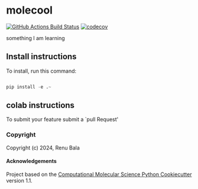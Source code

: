 molecool
==============================
[//]: # (Badges)
[![GitHub Actions Build Status](https://github.com/REPLACE_WITH_OWNER_ACCOUNT/molecool/workflows/CI/badge.svg)](https://github.com/REPLACE_WITH_OWNER_ACCOUNT/molecool/actions?query=workflow%3ACI)
[![codecov](https://codecov.io/gh/REPLACE_WITH_OWNER_ACCOUNT/molecool/branch/main/graph/badge.svg)](https://codecov.io/gh/REPLACE_WITH_OWNER_ACCOUNT/molecool/branch/main)


something I am learning


## Install instructions

To install, run this command:
```python

pip install -e .~
```
## colab instructions
 To submit your feature
 submit a `pull Request'
 

### Copyright

Copyright (c) 2024, Renu Bala


#### Acknowledgements
 
Project based on the 
[Computational Molecular Science Python Cookiecutter](https://github.com/molssi/cookiecutter-cms) version 1.1.
